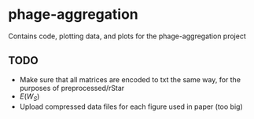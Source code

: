 # phage-aggregation

Contains code, plotting data, and plots for the phage-aggregation project

## TODO
- Make sure that all matrices are encoded to txt the same way, for the purposes of preprocessed/rStar
- $E(W_S)$
- Upload compressed data files for each figure used in paper (too big)
